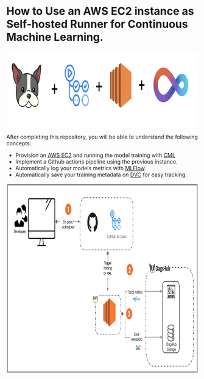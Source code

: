 # How to Use an AWS EC2 instance as Self-hosted Runner for Continuous Machine Learning.   

<p align="center">
  <img src="./images/dagshub_cml_gitact_ec2.png" alt="DagsHub + Actions + EC2 + CML" height="200"/>
</p>

After completing this repository, you will be able to understand the following concepts: 
- Provision an [AWS EC2](https://aws.amazon.com/fr/ec2/) and running the model training with [CML](https://cml.dev/)
- Implement a Github actions pipeline using the previous instance. 
- Automatically log your models metrics with [MLFlow](https://mlflow.org/). 
- Automatically save your training metadata on [DVC](https://dvc.org/) for easy tracking. 

<p align="center">
  <img src="./images/general_workflow.png" alt="MLOps Workflow" height="500" width="800"/>
</p>
